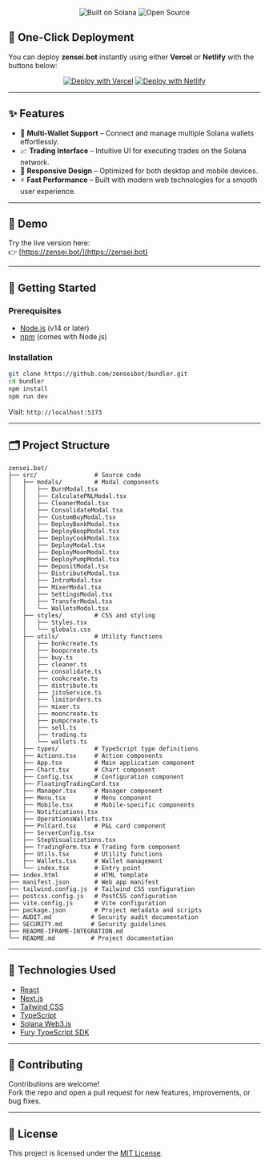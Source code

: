 <p align="center">

  <img src="https://img.shields.io/badge/Built%20on-Solana-3a0ca3?style=for-the-badge&logo=solana" alt="Built on Solana" />
  <img src="https://img.shields.io/badge/Open%20Source-Yes-00b386?style=for-the-badge&logo=github" alt="Open Source" />
</p>

## 🚀 One-Click Deployment

You can deploy **zensei.bot** instantly using either **Vercel** or **Netlify** with the buttons below:

<div align="center">

[![Deploy with Vercel](https://vercel.com/button)](https://vercel.com/new/git/external?repository-url=https://github.com/zenseibot/bundler)
[![Deploy with Netlify](https://www.netlify.com/img/deploy/button.svg)](https://app.netlify.com/start/deploy?repository=https://github.com/zenseibot/bundler)

</div>


---

## ✨ Features

- 🔑 **Multi-Wallet Support** – Connect and manage multiple Solana wallets effortlessly.
- 📈 **Trading Interface** – Intuitive UI for executing trades on the Solana network.
- 📱 **Responsive Design** – Optimized for both desktop and mobile devices.
- ⚡ **Fast Performance** – Built with modern web technologies for a smooth user experience.

---

## 🚀 Demo

Try the live version here:  
👉 [https://zensei.bot/](https://zensei.bot)

---

## 🧰 Getting Started

### Prerequisites

- [Node.js](https://nodejs.org/) (v14 or later)
- [npm](https://www.npmjs.com/) (comes with Node.js)

### Installation

```bash
git clone https://github.com/zenseibot/bundler.git
cd bundler
npm install
npm run dev
```

Visit: `http://localhost:5173`

---

## 🗂 Project Structure

```
zensei.bot/
├── src/                # Source code
│   ├── modals/         # Modal components
│   │   ├── BurnModal.tsx
│   │   ├── CalculatePNLModal.tsx
│   │   ├── CleanerModal.tsx
│   │   ├── ConsolidateModal.tsx
│   │   ├── CustomBuyModal.tsx
│   │   ├── DeployBonkModal.tsx
│   │   ├── DeployBoopModal.tsx
│   │   ├── DeployCookModal.tsx
│   │   ├── DeployModal.tsx
│   │   ├── DeployMoonModal.tsx
│   │   ├── DeployPumpModal.tsx
│   │   ├── DepositModal.tsx
│   │   ├── DistributeModal.tsx
│   │   ├── IntroModal.tsx
│   │   ├── MixerModal.tsx
│   │   ├── SettingsModal.tsx
│   │   ├── TransferModal.tsx
│   │   └── WalletsModal.tsx
│   ├── styles/         # CSS and styling
│   │   ├── Styles.tsx
│   │   └── globals.css
│   ├── utils/          # Utility functions
│   │   ├── bonkcreate.ts
│   │   ├── boopcreate.ts
│   │   ├── buy.ts
│   │   ├── cleaner.ts
│   │   ├── consolidate.ts
│   │   ├── cookcreate.ts
│   │   ├── distribute.ts
│   │   ├── jitoService.ts
│   │   ├── limitorders.ts
│   │   ├── mixer.ts
│   │   ├── mooncreate.ts
│   │   ├── pumpcreate.ts
│   │   ├── sell.ts
│   │   ├── trading.ts
│   │   └── wallets.ts
│   ├── types/          # TypeScript type definitions
│   ├── Actions.tsx     # Action components
│   ├── App.tsx         # Main application component
│   ├── Chart.tsx       # Chart component
│   ├── Config.tsx      # Configuration component
│   ├── FloatingTradingCard.tsx
│   ├── Manager.tsx     # Manager component
│   ├── Menu.tsx        # Menu component
│   ├── Mobile.tsx      # Mobile-specific components
│   ├── Notifications.tsx
│   ├── OperationsWallets.tsx
│   ├── PnlCard.tsx     # P&L card component
│   ├── ServerConfig.tsx
│   ├── StepVisualizations.tsx
│   ├── TradingForm.tsx # Trading form component
│   ├── Utils.tsx       # Utility functions
│   ├── Wallets.tsx     # Wallet management
│   └── index.tsx       # Entry point
├── index.html          # HTML template
├── manifest.json       # Web app manifest
├── tailwind.config.js  # Tailwind CSS configuration
├── postcss.config.js   # PostCSS configuration
├── vite.config.js      # Vite configuration
├── package.json        # Project metadata and scripts
├── AUDIT.md           # Security audit documentation
├── SECURITY.md        # Security guidelines
├── README-IFRAME-INTEGRATION.md
└── README.md          # Project documentation
```

---

## 🧪 Technologies Used

- [React](https://reactjs.org/)
- [Next.js](https://nextjs.org/)
- [Tailwind CSS](https://tailwindcss.com/)
- [TypeScript](https://www.typescriptlang.org/)
- [Solana Web3.js](https://solana-labs.github.io/solana-web3.js/)
- [Fury TypeScript SDK](https://github.com/furydotbot/typescript-sdk)

---

## 🤝 Contributing

Contributions are welcome!  
Fork the repo and open a pull request for new features, improvements, or bug fixes.

---

## 📄 License

This project is licensed under the [MIT License](LICENSE).

